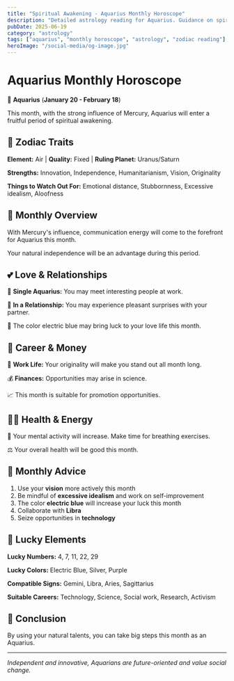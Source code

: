 ```yaml
---
title: "Spiritual Awakening - Aquarius Monthly Horoscope"
description: "Detailed astrology reading for Aquarius. Guidance on spiritual awakening."
pubDate: 2025-06-19
category: "astrology"
tags: ["aquarius", "monthly horoscope", "astrology", "zodiac reading"]
heroImage: "/social-media/og-image.jpg"
---
```


# Aquarius Monthly Horoscope

🏺 **Aquarius** (**January 20 - February 18**)

This month, with the strong influence of Mercury, Aquarius will enter a fruitful period of spiritual awakening.

## 🌟 Zodiac Traits

**Element:** Air | **Quality:** Fixed | **Ruling Planet:** Uranus/Saturn

**Strengths:** Innovation, Independence, Humanitarianism, Vision, Originality

**Things to Watch Out For:** Emotional distance, Stubbornness, Excessive idealism, Aloofness

## 💫 Monthly Overview

With Mercury's influence, communication energy will come to the forefront for Aquarius this month.

Your natural independence will be an advantage during this period.

## 💕 Love & Relationships

💖 **Single Aquarius:** You may meet interesting people at work.

💑 **In a Relationship:** You may experience pleasant surprises with your partner.

🌹 The color electric blue may bring luck to your love life this month.

## 💼 Career & Money

🚀 **Work Life:** Your originality will make you stand out all month long.

💰 **Finances:** Opportunities may arise in science.

📈 This month is suitable for promotion opportunities.

## 🏃‍♀️ Health & Energy

💨 Your mental activity will increase. Make time for breathing exercises.

⚖️ Your overall health will be good this month.

## 🎯 Monthly Advice

1. Use your **vision** more actively this month
2. Be mindful of **excessive idealism** and work on self-improvement
3. The color **electric blue** will increase your luck this month
4. Collaborate with **Libra**
5. Seize opportunities in **technology**

## 🔮 Lucky Elements

**Lucky Numbers:** 4, 7, 11, 22, 29

**Lucky Colors:** Electric Blue, Silver, Purple

**Compatible Signs:** Gemini, Libra, Aries, Sagittarius

**Suitable Careers:** Technology, Science, Social work, Research, Activism

## 💫 Conclusion

By using your natural talents, you can take big steps this month as an Aquarius.

---

*Independent and innovative, Aquarians are future-oriented and value social change.*
